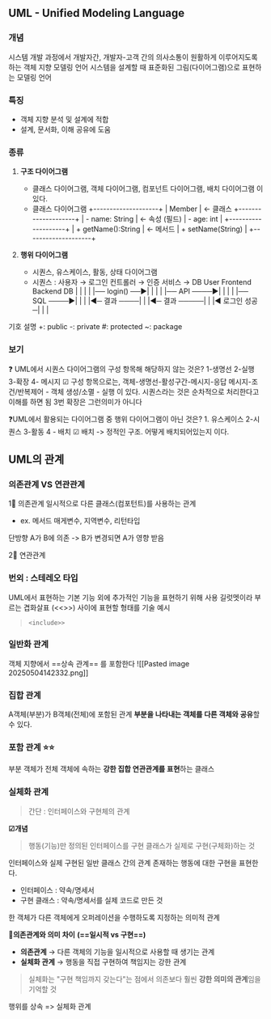 ## UML - Unified Modeling Language
### 개념 
시스템 개발 과정에서 개발자간, 개발자-고객 간의 의사소통이 원활하게 이루어지도록하는 객체 지향 모델링 언어 
시스템을 설계할 때 표준화된 그림(다이어그램)으로 표현하는 모델링 언어 
### 특징 
- 객체 지향 분석 및 설계에 적합 
- 설계, 문서화, 이해 공유에 도움 

### 종류 
1. **구조 다이어그램** 
	- 클래스 다이어그램, 객체 다이어그램, 컴포넌트 다이어그램, 배치 다이어그램 이 있다.
	- 클래스 다이어그램 
		+--------------------+
		|     Member         |     ← 클래스
		+--------------------+
		| - name: String     |     ← 속성 (필드)
		| - age: int         |
		+--------------------+
		| + getName():String |     ← 메서드
		| + setName(String)  |
		+--------------------+

2. **행위 다이어그램** 
	- 시퀀스, 유스케이스, 활동, 상태 다이어그램 
	- 시퀀스 : 사용자 → 로그인 컨트롤러 → 인증 서비스 → DB
		User        Frontend       Backend        DB
		 |              |             |             |
		 |── login() ──▶|             |             |
		 |              |── API ────▶|             |
		 |              |             |── SQL ────▶|
		 |              |             |◀─ 결과 ────|
		 |              |◀─ 결과 ─────|             |
		 |◀ 로그인 성공 ─|             |             |


기호 설명 
+: public
-: private
#: protected
~: package 


### 보기 
❓ UML에서 시퀀스 다이어그램의 구성 항목해 해당하지 않는 것은?
	1-생명선  2-실행  3-확장  4- 메시지 
☑ 구성 항목으로는, 객체-생명선-활성구간-메시지-응답 메시지-조건/반복제어 - 객체 생성/소멸 - 실행 이 있다.
  시퀀스라는 것은 순차적으로 처리한다고 이해를 하면 됨 
  3번 확장은 그런의미가 아니다 
  
❓UML에서 활용되는 다이어그램 중 행위 다이어그램이 아닌 것은?
	1. 유스케이스 2-시퀀스 3-활동  4 - 배치 
☑ 배치 -> 정적인 구조. 어떻게 배치되어있는지 이다. 


## UML의 관계
### 의존관계 VS 연관관계 

1‍⃣ 의존관계 
일시적으로 다른 클래스(컴포턴트)를 사용하는 관계 
- ex. 메서드 매게변수, 지역변수, 리턴타입 

단방향 
A가 B에 의존 -> B가 변경되면 A가 영향 받음 

2‍⃣ 연관관계 



### 번외 : 스테레오 타입
UML에서 표현하는 기본 기능 외에 추가적인 기능을 표현하기 위해 사용 
길럿멧이라 부르는 겹화살표 (<<>>) 사이에 표현할 형태를 기술 
예시 
> `<include>>`


### 일반화 관계 
객체 지향에서 ==상속 관계== 를 포함한다
![[Pasted image 20250504142332.png]]

### 집합 관계 
A객체(부분)가 B객체(전체)에 포함된 관계 
**부분을 나타내는 객체를 다른 객체와 공유**할 수 있다.


### 포함 관계  ⭐⭐
부분 객체가 전체 객체에 속하는 **강한 집합 연관관계를 표현**하는 클래스 

### 실체화 관계 
> 간단 : 인터페이스와 구현체의 관계 

**☑개념** 
> 행동(기능)만 정의된 인터페이스를 구현 클래스가 실제로 구현(구체화)하는 것

인터페이스와 실제 구현된 일반 클래스 간의 관계
존재하는 행동에 대한 구현을 표현한다.
- 인터페이스 : 약속/명세서
- 구현 클래스 : 약속/명세서를 실제 코드로 만든 것 

한 객체가 다른 객체에게 오퍼레이션을 수행하도록 지정하는 의미적 관계 

🚨**의존관계와 의미 차이** **(==일시적 vs 구현==)**
- **의존관계** → 다른 객체의 기능을 일시적으로 사용할 때 생기는 관계
- **실체화 관계** → 행동을 직접 구현하여 책임지는 강한 관계 
> 실체화는 "구현 책임까지 갖는다"는 점에서 의존보다 훨씬 **강한 의미의 관계**임을 기억할 것


행위를 상속 => 실체화 관계


